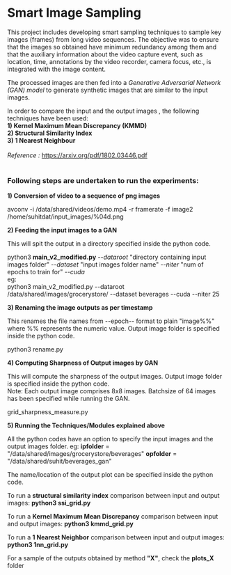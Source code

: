 # Smart Image Sampling 

This project includes developing smart sampling techniques to sample key images (frames) from long video sequences. The objective was to ensure that the images so obtained have minimum redundancy among them and that the auxiliary information about the video capture event, such as location, time, annotations by the video recorder, camera focus, etc., is integrated with the image content.

The processed images are then fed into a *Generative Adversarial Network (GAN) model* to generate synthetic images that are similar to the input images.

In order to compare the input and the output images , the following techniques have been used: <br>
**1)  Kernel Maximum Mean Discrepancy (KMMD)**<br>
**2) Structural Similarity Index**<br> 
**3) 1 Nearest Neighbour**<br>
<br>
*Reference :* https://arxiv.org/pdf/1802.03446.pdf
<br><br>
### Following steps are undertaken to run the experiments:

**1) Conversion of video to a sequence of png images** <br>

avconv -i /data/shared/videos/demo.mp4 -r framerate -f image2 /home/suhitdat/input_images/%04d.png

**2) Feeding the input images to a GAN** <br>

This will spit the output in a directory specified inside the python code.

python3 **main_v2_modified.py** --*dataroot* "directory containing input images folder"  --*dataset* "input images folder name" --*niter* "num of epochs to train for" --*cuda*
<br>
eg: <br>
python3 main_v2_modified.py --dataroot /data/shared/images/grocerystore/ --dataset beverages --cuda --niter 25

**3) Renaming the image outputs as per timestamp** <br>

This renames the file names from --epoch-- format to plain "image%%" where %% represents the numeric value. Output image folder is specified inside the python code. <br>

python3 rename.py 

**4) Computing Sharpness of Output images by GAN** <br>

This will compute the sharpness of the output images. 
Output image folder is specified inside the python code. <br>
Note: Each output image comprises 8x8 images. Batchsize of 64 images has been specified while running the GAN. <br>  

grid_sharpness_measure.py
 
**5) Running the Techniques/Modules explained above** <br>

All the python codes have an option to specify the input images and the output images folder. 
eg: 
**ipfolder** = "/data/shared/images/grocerystore/beverages"
**opfolder** = "/data/shared/suhit/beverages_gan"

The name/location of the output plot can be specified inside the python code. 

To run a **structural similarity index** comparison between input and output images: 
**python3 ssi_grid.py**

To run a **Kernel Maximum Mean Discrepancy** comparison between input and output images: 
**python3 kmmd_grid.py**

To run a **1 Nearest Neighbor** comparison between input and output images: 
**python3 1nn_grid.py**

For a sample of the outputs obtained by method **"X"**, check the **plots_X** folder  
